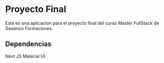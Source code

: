 # Proyecto Final
Este es una aplicacion para el proyecto final del curso Master FullStack de Gesenco Formaciones.

## Dependencias
Next JS
Material UI